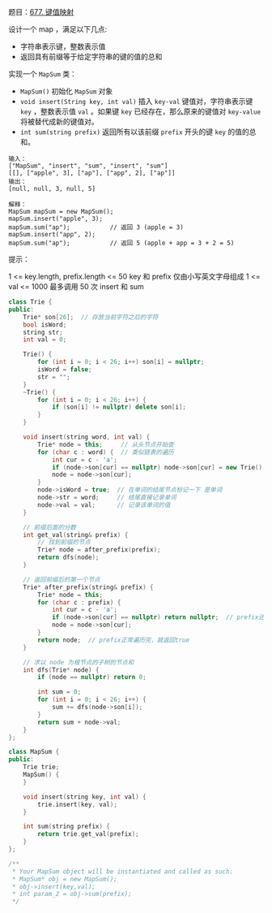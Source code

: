 题目：[677. 键值映射](https://leetcode.cn/problems/map-sum-pairs/)

设计一个 map ，满足以下几点:

- 字符串表示键，整数表示值
- 返回具有前缀等于给定字符串的键的值的总和

实现一个 `MapSum` 类：

- `MapSum()` 初始化 `MapSum` 对象
- `void insert(String key, int val)` 插入 `key-val` 键值对，字符串表示键 `key` ，整数表示值 `val` 。如果键 `key` 已经存在，那么原来的键值对 `key-value` 将被替代成新的键值对。
- `int sum(string prefix)` 返回所有以该前缀 `prefix` 开头的键 `key` 的值的总和。

```
输入：
["MapSum", "insert", "sum", "insert", "sum"]
[[], ["apple", 3], ["ap"], ["app", 2], ["ap"]]
输出：
[null, null, 3, null, 5]

解释：
MapSum mapSum = new MapSum();
mapSum.insert("apple", 3);  
mapSum.sum("ap");           // 返回 3 (apple = 3)
mapSum.insert("app", 2);    
mapSum.sum("ap");           // 返回 5 (apple + app = 3 + 2 = 5)
```

提示：

1 <= key.length, prefix.length <= 50
key 和 prefix 仅由小写英文字母组成
1 <= val <= 1000
最多调用 50 次 insert 和 sum



```cpp
class Trie {
public:
    Trie* son[26];  // 存放当前字符之后的字符
    bool isWord;
    string str;
    int val = 0;

    Trie() {
        for (int i = 0; i < 26; i++) son[i] = nullptr;
        isWord = false;
        str = "";
    }
    ~Trie() {
        for (int i = 0; i < 26; i++) {
            if (son[i] != nullptr) delete son[i];
        }
    }

    void insert(string word, int val) {
        Trie* node = this;     // 从头节点开始查
        for (char c : word) {  // 类似链表的遍历
            int cur = c - 'a';
            if (node->son[cur] == nullptr) node->son[cur] = new Trie();
            node = node->son[cur];
        }
        node->isWord = true;  // 在单词的结尾节点标记一下 是单词
        node->str = word;     // 结尾直接记录单词
        node->val = val;      // 记录该单词的值
    }

    // 前缀后面的分数
    int get_val(string& prefix) {
        // 找到前缀的节点
        Trie* node = after_prefix(prefix);
        return dfs(node);
    }

    // 返回前缀后的第一个节点
    Trie* after_prefix(string& prefix) {
        Trie* node = this;
        for (char c : prefix) {
            int cur = c - 'a';
            if (node->son[cur] == nullptr) return nullptr;  // prefix还没遍历完，就找不到了
            node = node->son[cur];
        }
        return node;  // prefix正常遍历完，就返回true
    }

    // 求以 node 为根节点的子树的节点和
    int dfs(Trie* node) {
        if (node == nullptr) return 0;

        int sum = 0;
        for (int i = 0; i < 26; i++) {
            sum += dfs(node->son[i]);
        }
        return sum + node->val;
    }
};

class MapSum {
public:
    Trie trie;
    MapSum() {
    }

    void insert(string key, int val) {
        trie.insert(key, val);
    }

    int sum(string prefix) {
        return trie.get_val(prefix);
    }
};

/**
 * Your MapSum object will be instantiated and called as such:
 * MapSum* obj = new MapSum();
 * obj->insert(key,val);
 * int param_2 = obj->sum(prefix);
 */
```

